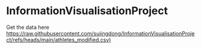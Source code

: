 # InformationVisualisationProject


Get the data here
[https://raw.githubusercontent.com/sujingdong/InformationVisualisationProject/refs/heads/main/athletes_modified.csv)](https://raw.githubusercontent.com/sujingdong/InformationVisualisationProject/refs/heads/main/athletes_modified.csv)
